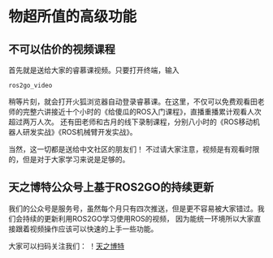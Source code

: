 # 物超所值的高级功能

## 不可以估价的视频课程
首先就是送给大家的睿慕课视频。只要打开终端，输入

```
ros2go_video
```
稍等片刻，就会打开火狐浏览器自动登录睿慕课。在这里，不仅可以免费观看田老师的完整六讲接近十个小时的《给傻瓜的ROS入门课程》，直播重播累计观看人次超过两万人次。
还有田老师和古月的线下录制课程，分别八小时的《ROS移动机器人研发实战》《ROS机械臂开发实战》。

当然，这一切都是送给中文社区的朋友们！ 不过请大家注意，视频是有观看时限的，但是对于大家学习来说是足够的。

## 天之博特公众号上基于ROS2GO的持续更新

我们的公众号是服务号，虽然每个月只有四次推送，但是更不容易被大家错过。我们会持续的更新利用ROS2GO学习使用ROS的视频，
因为能统一环境所以大家直接跟着视频操作应该可以快速的上手一些功能。

大家可以扫码关注我们：
！[天之博特](https://github.com/tianbot/ros2go/blob/master/images/qrcode_for_gh_6482a7e961e7_344.jpg)
